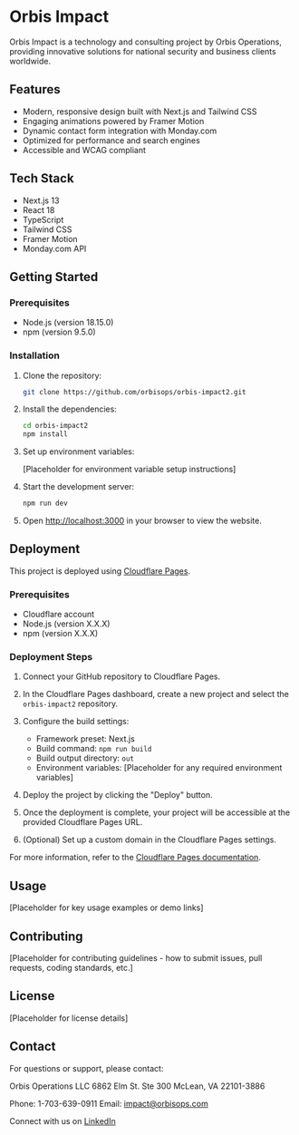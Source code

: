 # Orbis Impact

Orbis Impact is a technology and consulting project by Orbis Operations, providing innovative solutions for national security and business clients worldwide.

## Features

- Modern, responsive design built with Next.js and Tailwind CSS
- Engaging animations powered by Framer Motion
- Dynamic contact form integration with Monday.com
- Optimized for performance and search engines
- Accessible and WCAG compliant

## Tech Stack

- Next.js 13
- React 18
- TypeScript
- Tailwind CSS
- Framer Motion
- Monday.com API

## Getting Started

### Prerequisites

- Node.js (version 18.15.0)
- npm (version 9.5.0)

### Installation

1. Clone the repository:

   ```bash
   git clone https://github.com/orbisops/orbis-impact2.git
   ```

2. Install the dependencies:

   ```bash
   cd orbis-impact2
   npm install
   ```

3. Set up environment variables:
   
   [Placeholder for environment variable setup instructions]

4. Start the development server:

   ```bash
   npm run dev
   ```

5. Open [http://localhost:3000](http://localhost:3000) in your browser to view the website.

## Deployment

This project is deployed using [Cloudflare Pages](https://pages.cloudflare.com/). 

### Prerequisites

- Cloudflare account
- Node.js (version X.X.X)
- npm (version X.X.X)

### Deployment Steps

1. Connect your GitHub repository to Cloudflare Pages.

2. In the Cloudflare Pages dashboard, create a new project and select the `orbis-impact2` repository.

3. Configure the build settings:
   - Framework preset: Next.js
   - Build command: `npm run build`
   - Build output directory: `out`
   - Environment variables: [Placeholder for any required environment variables]

4. Deploy the project by clicking the "Deploy" button.

5. Once the deployment is complete, your project will be accessible at the provided Cloudflare Pages URL.

6. (Optional) Set up a custom domain in the Cloudflare Pages settings.

For more information, refer to the [Cloudflare Pages documentation](https://developers.cloudflare.com/pages/get-started).

## Usage

[Placeholder for key usage examples or demo links]

## Contributing

[Placeholder for contributing guidelines - how to submit issues, pull requests, coding standards, etc.]

## License

[Placeholder for license details]

## Contact

For questions or support, please contact:

Orbis Operations LLC
6862 Elm St. Ste 300
McLean, VA 22101-3886

Phone: 1-703-639-0911
Email: impact@orbisops.com

Connect with us on [LinkedIn](https://www.linkedin.com/company/orbisoperations)
